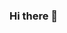 ### Hi there 👋

<!--
**DanielTims1/DanielTims1** is a ✨ _special_ ✨ repository because its `README.md` (this file) appears on your GitHub profile.

Here are some ideas to get you started:

- 🔭 I’m currently working on ...anything 
- 🌱 I’m currently learning ... anything 
- 👯 I’m looking to collaborate on ...
- 🤔 I’m looking for help with ... hacking anything 
- 💬 Ask me about ...anything 
- 📫 How to reach me: ... Danielgates.tims2@gmail.com 
- 😄 Pronouns: ...
- ⚡ Fun fact: ...
-->
